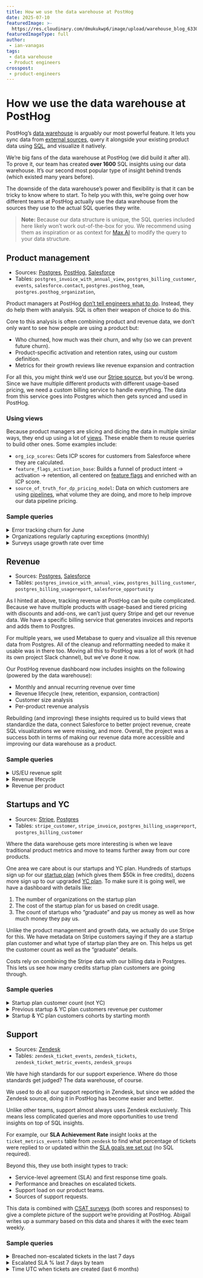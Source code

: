 ```yaml
---
title: How we use the data warehouse at PostHog
date: 2025-07-10
featuredImage: >-
  https://res.cloudinary.com/dmukukwp6/image/upload/warehouse_blog_633055c72f.png
featuredImageType: full
author:
 - ian-vanagas
tags:
 - data warehouse
 - Product engineers
crosspost:
 - product-engineers
---
```


# How we use the data warehouse at PostHog

PostHog’s [data warehouse](/data-warehouse) is arguably our most powerful feature. It lets you sync data from [external sources](/docs/cdp/sources), query it alongside your existing product data using [SQL](/docs/data-warehouse/sql), and visualize it natively. 

We’re big fans of the data warehouse at PostHog (we did build it after all). To prove it, our team has created **over 1600** SQL insights using our data warehouse. It’s our second most popular type of insight behind trends (which existed many years before).

<ProductScreenshot
  imageLight="https://res.cloudinary.com/dmukukwp6/image/upload/Clean_Shot_2025_07_10_at_11_47_15_2x_9b179c988a.png"
  imageDark="https://res.cloudinary.com/dmukukwp6/image/upload/Clean_Shot_2025_07_10_at_11_47_58_2x_19e2267c12.png"
  alt="PostHog"
  classes="rounded"
/>

The downside of the data warehouse’s power and flexibility is that it can be tricky to know where to start. To help you with this, we’re going over how different teams at PostHog actually use the data warehouse from the sources they use to the actual SQL queries they write.

> **Note:** Because our data structure is unique, the SQL queries included here likely won’t work out-of-the-box for you. We recommend using them as inspiration or as context for [Max AI](/max) to modify the query to your data structure.

## Product management

- Sources: [Postgres](/docs/cdp/sources/postgres), [PostHog](/docs/new-to-posthog/understand-posthog), [Salesforce](/docs/cdp/sources/salesforce)
- Tables: `postgres_invoice_with_annual_view`, `postgres_billing_customer`, `events`, `salesforce.contact`, `postgres.posthog_team`, `postgres.posthog_organization`,

Product managers at PostHog [don’t tell engineers what to do](/newsletter/product-management-is-broken). Instead, they do help them with analysis. SQL is often their weapon of choice to do this.

Core to this analysis is often combining product and revenue data, we don’t only want to see how people are using a product but:

- Who churned, how much was their churn, and why (so we can prevent future churn).
- Product-specific activation and retention rates, using our custom definition.
- Metrics for their growth reviews like revenue expansion and contraction

For all this, you might think we’d use our [Stripe source](/docs/cdp/sources/stripe), but you’d be wrong. Since we have multiple different products with different usage-based pricing, we need a custom billing service to handle everything. The data from this service goes into Postgres which then gets synced and used in PostHog. 

<ProductScreenshot
  imageLight="https://res.cloudinary.com/dmukukwp6/image/upload/Clean_Shot_2025_07_01_at_13_39_25_2x_9cd97c333c.png"
  imageDark="https://res.cloudinary.com/dmukukwp6/image/upload/Clean_Shot_2025_07_01_at_13_40_29_2x_88ae2be58f.png"
  alt="PostHog"
  classes="rounded"
/>

### Using views

Because product managers are slicing and dicing the data in multiple similar ways, they end up using a lot of [views](/docs/data-warehouse/views). These enable them to reuse queries to build other ones. Some examples include:

- `org_icp_scores`: Gets ICP scores for customers from Salesforce where they are calculated.
- `feature_flags_activation_base`: Builds a funnel of product intent → activation → retention, all centered on [feature flags](/feature-flags) and enriched with an ICP score.
- `source_of_truth_for_dp_pricing_model`: Data on which customers are using [pipelines](/cdp), what volume they are doing, and more to help improve our data pipeline pricing.

### Sample queries

<details>
  <summary>Error tracking churn for June</summary>

```sql
WITH customers_per_month AS (
    SELECT 
        customer_id,
        dateTrunc('month', toDateTime(period_end, 'UTC')) as month,
        JSONExtractString(data, 'customer_email') AS customer,
        sum(JSONExtractFloat(mrr_per_product, {variables.product})) AS mrr
    FROM postgres_invoice_with_annual_view
    WHERE dateTrunc('month', toDateTime(period_end, 'UTC')) IN ('2025-04-01', '2025-05-01', '2025-06-01')
        AND JSONExtractFloat(mrr_per_product, {variables.product}) > 0
    GROUP BY customer_id, customer, month
),

april_customers AS (
    SELECT 
        customer_id,
        customer,
        mrr as april_mrr
    FROM customers_per_month
    WHERE month = '2025-04-01'
),

may_customers AS (
    SELECT 
        customer_id,
        customer,
        mrr as may_mrr
    FROM customers_per_month
    WHERE month = '2025-05-01'
),

june_customers AS (
    SELECT 
        customer_id,
        customer,
        mrr as june_mrr
    FROM customers_per_month
    WHERE month = '2025-06-01'
),

exception_events AS (
    SELECT 
        customer_id,  -- Assuming this field exists to join with invoice data
        sum(toInt(org_usage_summary.exceptions)) as exception_count,
        count(DISTINCT date) as days_with_exceptions_june
    FROM postgres.prod.billing_usagereport
    WHERE org_usage_summary.exceptions IS NOT NULL
        AND toInt(org_usage_summary.exceptions) > 0  -- Only count days with actual exceptions
        AND date >= '2025-06-01'
        AND date < '2025-07-01'  -- June only
    GROUP BY customer_id
)

SELECT 
    m.customer as _customer,
    m.customer_id,
    round(COALESCE(a.april_mrr, 0), 0) as april_mrr,
    round(m.may_mrr, 0) as may_mrr,
    round(COALESCE(j.june_mrr, 0), 0) as june_mrr,
    round(m.may_mrr - COALESCE(j.june_mrr, 0), 0) as mrr_change,
    COALESCE(e.exception_count, 0) as exception_events,
    COALESCE(e.days_with_exceptions_june, 0) as days_with_exceptions_june,
    'CHURNED IN JUNE' as churn_status
FROM may_customers m
LEFT JOIN april_customers a ON m.customer_id = a.customer_id
LEFT JOIN june_customers j ON m.customer_id = j.customer_id
LEFT JOIN exception_events e ON m.customer_id = e.customer_id
WHERE j.customer_id IS NULL  -- Had May MRR but no June MRR = June churn
    AND m.customer_id IS NOT NULL
ORDER BY m.may_mrr DESC, days_with_exceptions_june DESC, exception_events DESC
```
    
</details>

<details>
  <summary>Organizations regularly capturing exceptions (monthly)</summary>
    
```sql
WITH daily_exceptions AS (
    SELECT 
        JSONExtractString(properties, 'organization_id') as org_id,
        toStartOfMonth(timestamp) as month,
        toDate(timestamp) as report_date,
        JSONExtractInt(properties, 'exceptions_captured_in_period') as exceptions
    FROM events 
    WHERE event = 'organization usage report'
        AND JSONExtractInt(properties, 'exceptions_captured_in_period') > 0
        AND {filters}  -- Same filters as daily customers query
        AND timestamp >= toDateTime('2025-03-01')
),

monthly_activity AS (
    SELECT 
        org_id,
        month,
        count(DISTINCT report_date) as days_with_exceptions,
        -- Calculate weeks in the month to get proper average
        dateDiff('day', min(report_date), max(report_date)) / 7.0 as weeks_active,
        count(DISTINCT report_date) / GREATEST(dateDiff('day', min(report_date), max(report_date)) / 7.0, 1) as avg_days_per_week
    FROM daily_exceptions
    GROUP BY org_id, month
),

regular_users AS (
    SELECT 
        org_id,
        month
    FROM monthly_activity
    WHERE avg_days_per_week > 4
)

SELECT 
    month,
    count(DISTINCT org_id) as orgs_regularly_capturing_exceptions
FROM regular_users
GROUP BY month
ORDER BY month
```

</details>

<details>
<summary>Surveys usage growth rate over time</summary>

```sql
WITH monthly_active_orgs AS (
    SELECT
        dateTrunc('month', toDate(date)) AS month,
        customer_id,
        JSONExtractString(report, 'organization_name') AS organization_name,
        COALESCE(JSONExtractInt(org_usage_summary, 'survey_responses'), 0) AS monthly_survey_responses
    FROM
        postgres_billing_usagereport
    WHERE 
        date < dateTrunc('month', now())
        AND date > dateTrunc('month', now()) - INTERVAL 18 MONTH
    GROUP BY 1, 2, 3, 4
),
monthly_stats AS (
    SELECT
        month,
        COUNT(*) AS total_active_orgs,
        COUNT(CASE WHEN monthly_survey_responses > 0 THEN 1 ELSE NULL END) AS orgs_with_responses,
        ROUND(COUNT(CASE WHEN monthly_survey_responses > 0 THEN 1 ELSE NULL END) * 100.0 / COUNT(*), 2) AS pct_orgs_with_responses
    FROM monthly_active_orgs
    GROUP BY month
),
orgs_with_responses AS (
    SELECT
        month,
        customer_id,
        organization_name,
        monthly_survey_responses
    FROM monthly_active_orgs
    WHERE monthly_survey_responses > 0
),
max_org_per_month AS (
    SELECT 
        month,
        argMax(organization_name, monthly_survey_responses) AS max_org_name
    FROM orgs_with_responses
    GROUP BY month
),
monthly_stats_with_growth AS (
    SELECT
        ms.month,
        ms.total_active_orgs,
        ms.orgs_with_responses,
        ms.pct_orgs_with_responses,
        prev_ms.orgs_with_responses AS prev_month_orgs_with_responses,
        CASE 
            WHEN prev_ms.orgs_with_responses > 0 
            THEN ROUND(((toFloat(ms.orgs_with_responses) / toFloat(prev_ms.orgs_with_responses)) - 1) * 100, 2)
            ELSE NULL 
        END AS month_over_month_growth_pct
    FROM monthly_stats ms
    LEFT JOIN monthly_stats prev_ms ON prev_ms.month = ms.month - INTERVAL 1 MONTH
)

SELECT
    ms.month,
    ms.total_active_orgs,
    ms.orgs_with_responses,
    ms.prev_month_orgs_with_responses,
    ms.month_over_month_growth_pct,
    ms.pct_orgs_with_responses,
    CASE WHEN ms.orgs_with_responses > 0 THEN ROUND(AVG(owr.monthly_survey_responses), 0) ELSE NULL END AS avg_responses_per_org_with_responses,
    CASE WHEN ms.orgs_with_responses > 0 THEN quantile(0.5)(owr.monthly_survey_responses) ELSE NULL END AS median_responses_per_org_with_responses,
    CASE WHEN ms.orgs_with_responses > 0 THEN quantile(0.75)(owr.monthly_survey_responses) ELSE NULL END AS p75_responses_per_org_with_responses,
    CASE WHEN ms.orgs_with_responses > 0 THEN ROUND(quantile(0.95)(owr.monthly_survey_responses), 0) ELSE NULL END AS p95_responses_per_org_with_responses,
    CASE WHEN ms.orgs_with_responses > 0 THEN max(owr.monthly_survey_responses) ELSE NULL END AS max_responses_per_org,
    mo.max_org_name AS max_org_name,
    COALESCE(SUM(owr.monthly_survey_responses), 0) AS total_monthly_responses
FROM monthly_stats_with_growth ms
LEFT JOIN orgs_with_responses owr ON ms.month = owr.month
LEFT JOIN max_org_per_month mo ON ms.month = mo.month
GROUP BY ms.month, ms.total_active_orgs, ms.orgs_with_responses, ms.prev_month_orgs_with_responses, ms.month_over_month_growth_pct, ms.pct_orgs_with_responses, mo.max_org_name
ORDER BY ms.month
```
    
</details>

## Revenue

- Sources: [Postgres](/docs/cdp/sources/postgres), [Salesforce](/docs/cdp/sources/salesforce)
- Tables: `postgres_invoice_with_annual_view`, `postgres_billing_customer`, `postgres_billing_usagereport`, `salesforce_opportunity`

As I hinted at above, tracking revenue at PostHog can be quite complicated. Because we have multiple products with usage-based and tiered pricing with discounts and add-ons, we can’t just query Stripe and get our revenue data. We have a specific billing service that generates invoices and reports and adds them to Postgres.

For multiple years, we used Metabase to query and visualize all this revenue data from Postgres. All of the cleanup and reformatting needed to make it usable was in there too. Moving all this to PostHog was a lot of work (it had its own project Slack channel), but we’ve done it now. 

Our PostHog revenue dashboard now includes insights on the following (powered by the data warehouse): 

- Monthly and annual recurring revenue over time
- Revenue lifecycle (new, retention, expansion, contraction)
- Customer size analysis
- Per-product revenue analysis

Rebuilding (and improving) these insights required us to build views that standardize the data, connect Salesforce to better project revenue, create SQL visualizations we were missing, and more. Overall, the project was a success both in terms of making our revenue data more accessible and improving our data warehouse as a product. 

### Sample queries

<details>
  <summary>US/EU revenue split</summary>
    
```sql
WITH
    eu_customers as (select id from postgres_billing_customer where license_id = 1),
    us_customers as (select id from postgres_billing_customer where license_id = 2)

select
    round(sumIf(mrr, customer_id in (select id from us_customers))) * 12 as us_ARR,
    round(sumIf(mrr, customer_id in (select id from eu_customers))) * 12 as eu_ARR,
    coalesce(round(sumIf(mrr, customer_id is null OR (customer_id not in (select id from eu_customers) and customer_id not in (select id from us_customers)))) * 12, 0) as other_ARR,
    dateTrunc('month', toDateTime(period_end, 'UTC')) as period
from postgres_invoice_with_annual_view
where toDateTime(period_end, 'UTC') < dateTrunc('month', now()) + interval 2 month
and toDateTime(period_end, 'UTC') > dateTrunc('month', now() - interval 12 month)

group by period order by period asc
```

</details>

<details>
  <summary>Revenue lifecycle</summary>
    
```sql
WITH date_range AS (
    SELECT 
        toStartOfMonth(now() - INTERVAL number MONTH) as month
    FROM numbers(35)  -- 33 months back + 2 forward
    WHERE month >= toStartOfMonth(now() - INTERVAL 33 MONTH)
        AND month <= toStartOfMonth(now() + INTERVAL 2 MONTH)
),
all_customers AS (
    SELECT DISTINCT id as customer_id
    FROM iwa_summary_customer_month
    WHERE month < toStartOfMonth(now() + INTERVAL 2 MONTH) 
    AND month > toStartOfMonth(now() - INTERVAL 33 MONTH)
),
customer_month_grid AS (
    SELECT 
        ac.customer_id,
        dr.month
    FROM all_customers ac
    CROSS JOIN date_range dr
),
customers_per_month AS (
    SELECT 
        cmg.customer_id,
        cmg.month,
        COALESCE(sum(iscm.total_mrr), 0) as mrr
    FROM customer_month_grid cmg
    LEFT JOIN iwa_summary_customer_month iscm 
        ON cmg.customer_id = iscm.id 
        AND cmg.month = iscm.month
    WHERE cmg.month < toStartOfMonth(now() + INTERVAL 2 MONTH) 
    AND cmg.month > toStartOfMonth(now() - INTERVAL 33 MONTH)
    GROUP BY cmg.customer_id, cmg.month
), 
churn_calc AS (
    SELECT
        customer_id,
        month AS churn_accounting_month,
        
        mrr AS curr_mrr,
        
        lagInFrame(mrr, 1, 0) OVER (
        PARTITION BY customer_id
        ORDER BY month
        ) AS prev_mrr
    FROM customers_per_month
),
churned AS (
    SELECT
        churn_accounting_month,
        sum(prev_mrr - curr_mrr) AS churned_mrr,
        count(*) as churned_customers
    FROM churn_calc
    WHERE prev_mrr > 0
        AND curr_mrr <= 0
    GROUP BY 1
),
customer_status AS (
    SELECT 
        customer_id,
        month,
        mrr,
        CASE WHEN MIN(month) OVER (PARTITION BY customer_id) = month THEN TRUE ELSE FALSE END as first_month_active,
        CASE WHEN lagInFrame(mrr, 1, 0) OVER (PARTITION BY customer_id ORDER BY month) > 0 THEN TRUE ELSE FALSE END as active_in_previous_month,
        lagInFrame(mrr, 1, 0) OVER (PARTITION BY customer_id ORDER BY month) as prev_month_mrr
    FROM customers_per_month
),
lifecycle AS (
    SELECT
        month,
        CASE 
            WHEN NOT active_in_previous_month THEN 'NEW'
            WHEN active_in_previous_month AND prev_month_mrr = mrr THEN 'FLAT'
            WHEN active_in_previous_month AND prev_month_mrr > mrr THEN 'SHRINKING'
            WHEN active_in_previous_month AND prev_month_mrr < mrr THEN 'GROWING'
            ELSE 'UNCATEGORIZED'
        END AS growth_lifecycle_stage, 
        mrr, 
        prev_month_mrr
    FROM customer_status
    WHERE mrr > 0
), 
growth_base AS (
    SELECT 
        month, 
        SUM(CASE WHEN growth_lifecycle_stage = 'NEW' THEN mrr ELSE 0 END) as new, 
        SUM(CASE 
            WHEN growth_lifecycle_stage = 'FLAT' THEN mrr
            WHEN growth_lifecycle_stage IN ('GROWING', 'SHRINKING') THEN prev_month_mrr 
            ELSE 0 END) as retained,
        SUM(CASE WHEN growth_lifecycle_stage = 'GROWING' THEN mrr - prev_month_mrr ELSE 0 END) as grown_from_existing,
        SUM(CASE WHEN growth_lifecycle_stage = 'SHRINKING' THEN mrr - prev_month_mrr ELSE 0 END) as shrunk_from_existing,
        SUM(CASE WHEN growth_lifecycle_stage = 'UNCATEGORIZED' THEN mrr ELSE 0 END) as uncategorized,
        -- Calculate the base MRR that was "at risk" (from continuing customers)
        SUM(prev_month_mrr) as at_risk_mrr
    FROM lifecycle    
    GROUP BY month
)
SELECT 
    growth_base.month as month, 
    growth_base.new,
    growth_base.retained,
    growth_base.grown_from_existing,
    growth_base.shrunk_from_existing, 
    growth_base.uncategorized, 
    -churned.churned_mrr as churned,
    churned.churned_customers,
        -- Add period start and end MRR
    lagInFrame(
        growth_base.new +
        growth_base.retained + 
        growth_base.grown_from_existing + 
        growth_base.shrunk_from_existing +
        growth_base.uncategorized
    ) OVER (ORDER BY growth_base.month) as period_start_mrr,
    
    -- Period end MRR = current month's total
    growth_base.new +
    growth_base.retained + 
    growth_base.grown_from_existing + 
    growth_base.shrunk_from_existing +
    growth_base.uncategorized as period_end_mrr,
FROM growth_base
LEFT JOIN churned
ON growth_base.month = churned.churn_accounting_month
WHERE growth_base.month < today() + interval 1 month
ORDER BY month ASC
```

</details>

<details>
  <summary>Revenue per product</summary>
    
```sql
SELECT
    dateTrunc('month', toDateTime(period_end, 'UTC')) AS period_month,
    tupleElement(kv, 1) AS product,
    SUM(toFloat(tupleElement(kv, 2))) AS revenue
FROM postgres_invoice_with_annual_view
ARRAY JOIN JSONExtractKeysAndValuesRaw(assumeNotNull(mrr_per_product)) AS kv
WHERE 
    toDateTime(period_end, 'UTC') < dateTrunc('month', now() + interval 1 month)
    AND toDateTime(period_end, 'UTC') >= dateTrunc('month', now() - interval 12 month)
GROUP BY period_month, product
ORDER BY period_month, product

LIMIT 500
```
    
</details>

## Startups and YC

- Sources: [Stripe](/docs/cdp/sources/stripe), [Postgres](/docs/cdp/sources/postgres)
- Tables: `stripe_customer`, `stripe_invoice`, `postgres_billing_usagereport`, `postgres_billing_customer`

Where the data warehouse gets more interesting is when we leave traditional product metrics  and move to teams further away from our core products. 

One area we care about is our startups and YC plan. Hundreds of startups sign up for our [startup plan](/startups) (which gives them $50k in free credits), dozens more sign up to our upgraded [YC plan](/handbook/brand/startups#posthog-for-y-combinator). To make sure it is going well, we have a dashboard with details like:

1. The number of organizations on the startup plan
2. The cost of the startup plan for us based on credit usage.
3. The count of startups who “graduate” and pay us money as well as how much money they pay us. 

Unlike the product management and growth data, we actually do use Stripe for this. We have metadata on Stripe customers saying if they are a startup plan customer and what type of startup plan they are on. This helps us get the customer count as well as the “graduate” details.

Costs rely on combining the Stripe data with our billing data in Postgres. This lets us see how many credits startup plan customers are going through.

### Sample queries

<details>
  <summary>Startup plan customer count (not YC)</summary>
    
```sql
SELECT 
    COUNT(*) 
FROM 
    stripe_customer 
WHERE 
    metadata.is_current_startup_plan_customer = 'true' 
    AND metadata.startup_plan_label != 'YC'
```

</details>

<details>
  <summary>Previous startup & YC plan customers revenue per customer</summary>
    
```sql
WITH previous_startup_customers AS (
    SELECT 
        sc.id AS customer_id,
        sc.name as name,
        sc.metadata.startup_plan_end_at
    FROM stripe_customer AS sc
    WHERE 
        sc.metadata.is_previous_startup_plan_customer = 'true'
)
SELECT 
    psc.customer_id,
    psc.name,
    concat('$', formatReadableQuantity(SUM(si.amount_paid / 100))) as total_amount_paid,
    concat('$', formatReadableQuantity(SUM(si.total / 100))) as total_invoice_amount,
    concat('$', formatReadableQuantity(SUM((si.starting_balance - si.ending_balance) / 100)*-1)) as total_credits,
    COUNT(si.id) AS invoice_count
FROM stripe_invoice AS si
JOIN previous_startup_customers AS psc ON psc.customer_id = si.customer_id
WHERE 
    si.total > 0
    AND 
    si.status <> 'draft'
group by psc.customer_id, psc.name
having SUM(si.amount_paid) > 0
order by SUM(si.amount_paid) desc    
```

</details>

<details>
  <summary>Startup & YC plan customers cohorts by starting month</summary>
    
```sql
SELECT 
    COUNT(*) AS customer_count, 
    toStartOfMonth(fromUnixTimestamp(toInt(metadata.startup_plan_start_at))) AS month_start,
    SUM(metadata.startup_plan_label = 'YC') AS yc_customer_count,
    SUM(metadata.startup_plan_label != 'YC') AS non_yc_customer_count
FROM 
    stripe_customer 
WHERE 
    metadata.is_current_startup_plan_customer = 'true' 
    OR metadata.is_previous_startup_plan_customer = 'true'
GROUP BY 
    month_start
ORDER BY 
    month_start ASC
```

</details>

## Support

- Sources: [Zendesk](/docs/cdp/sources/zendesk)
- Tables: `zendesk_ticket_events`, `zendesk_tickets`, `zendesk_ticket_metric_events`, `zendesk_groups`

We have high standards for our support experience. Where do those standards get judged? The data warehouse, of course. 

We used to do all our support reporting in Zendesk, but since we added the Zendesk source, doing it in PostHog has become easier and better. 

Unlike other teams, support almost always uses Zendesk exclusively. This means less complicated queries and more opportunities to use trend insights on top of SQL insights. 

For example, our **SLA Achievement Rate** insight looks at the `ticket_metrics_events` table from `zendesk` to find what percentage of tickets were replied to or updated within the [SLA goals we set out](/handbook/support/customer-support#response-targets-slas-and-csat-surveys) (no SQL required).

<ProductScreenshot
  imageLight="https://res.cloudinary.com/dmukukwp6/image/upload/Clean_Shot_2025_07_09_at_10_31_29_2x_5928b4166b.png"
  imageDark="https://res.cloudinary.com/dmukukwp6/image/upload/Clean_Shot_2025_07_09_at_10_31_48_2x_73f756a1b4.png"
  alt="PostHog"
  classes="rounded"
/>

Beyond this, they use both insight types to track:

- Service-level agreement (SLA) and first response time goals.
- Performance and breaches on escalated tickets.
- Support load on our product teams.
- Sources of support requests.

This data is combined with [CSAT surveys](/templates/csat-survey) (both scores and responses) to give a complete picture of the support we’re providing at PostHog. Abigail writes up a summary based on this data and shares it with the exec team weekly. 

### Sample queries

<details>
  <summary>Breached non-escalated tickets in the last 7 days</summary>
    
```sql
with first_escalated as(
    select 
        ticket_id,
        min(created_at) as timestamp
    from zendesk_ticket_events
    where child_events like '%escalated%'
    group by ticket_id
),

before_escalated_breaches_in_time_range as(
    select
        ztme.ticket_id as ticket_id,
    from zendesk_ticket_metric_events ztme
    join first_escalated fe on fe.ticket_id = ztme.ticket_id
    where 
        ztme.type = 'breach'
        and ztme.metric in ('reply_time', 'pausable_update_time')
        and ztme.time <= fe.timestamp
        and ztme.time >= {filters.dateRange.from}
        and ztme.time <= {filters.dateRange.to}
    group by ztme.ticket_id
),

never_escalated as(
    select 
        id as ticket_id,
    from zendesk_tickets
    where tags not like '%escalated%'
    group by id
),

never_escalated_breaches_in_time_range as(
    select
        ztme.ticket_id as ticket_id,
    from zendesk_ticket_metric_events ztme
    join never_escalated ne on ne.ticket_id = ztme.ticket_id
    where 
        ztme.type = 'breach'
        and ztme.metric in ('reply_time', 'pausable_update_time')
        and ztme.time >= {filters.dateRange.from}
        and ztme.time <= {filters.dateRange.to}
    group by ztme.ticket_id
),

select 
    count(distinct(zt.id)) as num_breaches,
    count(distinct(IF(zt.id in (select ticket_id from never_escalated_breaches_in_time_range), zt.id, null)))as never_escalated_breaches,
    count(distinct(IF(zt.id in (select ticket_id from before_escalated_breaches_in_time_range), zt.id, null))) as before_escalated_breaches,
    zg.name
from zendesk_tickets zt
join zendesk_groups zg on zg.id = zt.group_id
where 
    zt.id in (select ticket_id from before_escalated_breaches_in_time_range)
    or zt.id in (select ticket_id from never_escalated_breaches_in_time_range)
group by zg.name
order by num_breaches desc
```

</details>

<details>
  <summary>Escalated SLA % last 7 days by team</summary>
    
```sql
with first_escalated as(
    select 
        ticket_id,
        min(created_at) as timestamp
    from zendesk_ticket_events
    where child_events like '%"added_tags":["escalated"%'
    group by ticket_id
),

escalated_breaches_in_time_range as(
    select
        ztme.ticket_id as ticket_id

    from zendesk_ticket_metric_events ztme
        join first_escalated fe on fe.ticket_id = ztme.ticket_id
    where 
        ztme.type = 'breach'
        and ztme.metric in ('reply_time', 'pausable_update_time')
        and ztme.time >= fe.timestamp
        and ztme.time >= {filters.dateRange.from}
        and ztme.time <= {filters.dateRange.to}
    group by ztme.ticket_id
),

escalated_fulfill_events_in_time_range as (
    select
        ztme.ticket_id as ticket_id

    from zendesk_ticket_metric_events ztme
        join first_escalated fe on fe.ticket_id = ztme.ticket_id
    where 
        ztme.type = 'fulfill'
        and ztme.metric in ('reply_time', 'pausable_update_time')
        and ztme.time >= fe.timestamp
        and ztme.time >= {filters.dateRange.from}
        and ztme.time <= {filters.dateRange.to}
    group by ztme.ticket_id
),

breaches_by_group as (
    select 
        count(distinct(zt.id)) as num_breaches,
        zg.name as group_name
    from zendesk_tickets zt
        join zendesk_groups zg on zg.id = zt.group_id
    where zt.id in (select ticket_id from escalated_breaches_in_time_range)
    group by zg.name
    order by num_breaches desc
),

fulfills_by_group as (
    select 
        count(distinct(zt.id)) as num_fulfills,
        zg.name as group_name
    from zendesk_tickets zt
        join zendesk_groups zg on zg.id = zt.group_id
    where zt.id in (select ticket_id from escalated_fulfill_events_in_time_range)
    group by zg.name
    order by num_fulfills desc
),

select
    zg.name,
    IF(fbg.num_fulfills=0, 0, (fbg.num_fulfills-bbg.num_breaches)/fbg.num_fulfills) as sla_attainment
from zendesk_groups zg
    left outer join breaches_by_group bbg on bbg.group_name = zg.name
    left outer join fulfills_by_group fbg on fbg.group_name = zg.name
where (bbg.num_breaches>0 or fbg.num_fulfills>0)
order by sla_attainment desc
```

</details>

<details>
  <summary>Time UTC when tickets are created (last 6 months)</summary>
    
```sql
with all_tickets as(
    select
        count() as total_tickets
    from zendesk_tickets
    where created_at >= toStartOfDay(now()) - interval 6 month
)

select
    toHour(toTimeZone(created_at, 'UTC')) as hour_of_day,
    count() as count_per_hour,
    count_per_hour/(select total_tickets from all_tickets) as percentage_per_hour
from zendesk_tickets
where created_at >= toStartOfDay(now()) - interval 6 month
group by hour_of_day
```
    

## Sales

- Sources: [Salesforce](/docs/cdp/sources/salesforce), [Postgres](/docs/cdp/sources/postgres), [Vitally](/docs/cdp/sources/vitally)
- Tables: `invoice_with_annual_plans_shifted`, `vitally_all_managed_accounts`, `salesforce_opportunity`, `salesforce_user`

Similar to support, sales does reporting through PostHog. They pull from Salesforce mostly, but also billing data in Postgres and account ownership details from Vitally. These are best combined in the **Sales and CS Quarter Tracker** dashboard which covers details like:

- Revenue from customers managed by sales and customer success
- Details on managed customers
- Salesforce opportunity pipeline and how much they’re worth
- Won opportunities and how much they’re worth

### Using variables

The sales dashboard is the best example of the power of [variables](/docs/data-warehouse/sql/variables). Nearly every insight uses variables to set the account owner, quarter, and whether they are managed by sales or customer success. 

This makes all of the insights much more reusable by being able to reuse them across quarters or for looking at individual performance. 

<ProductScreenshot
  imageLight="https://res.cloudinary.com/dmukukwp6/image/upload/Clean_Shot_2025_07_09_at_13_52_43_2x_d99d5c2158.png"
  imageDark="https://res.cloudinary.com/dmukukwp6/image/upload/Clean_Shot_2025_07_09_at_13_52_20_2x_a3d79b8b95.png"
  alt="PostHog"
  classes="rounded"
/>

### Sample queries

<details>
  <summary>Salesforce opportunities by quarter</summary>
    
```sql
SELECT 
    u.email AS owner,
    opp.name,
    opp.type,
    opp.close_date AS close_date,
    opp.forecast_category_name,
    opp.stage_name,
    opp.amount,
    opp.discount_rate_c AS discount,
    opp.amount_discounted_c AS discounted_amount
FROM 
    salesforce_opportunity opp
JOIN 
    salesforce_user u ON opp.owner_id = u.id
WHERE 
    toDateTime(opp.close_date) >= {variables.start_of_quarter}
    AND toDateTime(opp.close_date) < {variables.start_of_quarter} + INTERVAL 3 MONTH
    AND opp.is_closed = FALSE
    AND opp.self_serve_no_interaction_c = FALSE
    AND opp.self_serve_post_engagement_c = FALSE
    AND u.email LIKE CONCAT('%', {variables.account_owner})
ORDER BY 
    opp.close_date ASC;
```

</details>

<details>
  <summary>Salesforce open pipeline by quarter (annual only)</summary>
    
```sql
SELECT 
    SUM(opp.amount_discounted_c)
FROM 
    salesforce_opportunity opp
JOIN 
    salesforce_user u ON opp.owner_id = u.id
WHERE 
    toDateTime(opp.close_date) >= {variables.start_of_quarter}
    AND toDateTime(opp.close_date) < {variables.start_of_quarter} + INTERVAL 3 MONTH
    AND opp.forecast_category_name IN ('Commit', 'Best Case', 'Pipeline')
    AND opp.self_serve_no_interaction_c = FALSE
    AND opp.self_serve_post_engagement_c = FALSE
    AND opp.type = 'Annual Contract'
    AND u.email LIKE CONCAT('%', {variables.account_owner});
```

</details>

<details>
  <summary>Sales and CS managed accounts start of quarter ARR</summary>
    
```sql
WITH start_of_quarter AS (
    SELECT 
        inv.organization_id AS organization_id,
        acc.organization_name,
        acc.account_executive,
        acc.customer_success_manager,
        ROUND(SUM(inv.mrr * 12), 2) AS arr,
        CASE 
            WHEN arrayExists(x -> x LIKE '%annual%', groupArray(type)) 
            THEN 'annual' 
            ELSE 'monthly' 
        END AS type
    FROM 
        invoice_with_annual_plans_shifted inv
    JOIN 
        vitally_all_managed_accounts acc 
        ON inv.organization_id = acc.organization_id
    WHERE 
        period_end < toDateTime({variables.start_of_quarter})
        AND period_end >= toDateTime({variables.start_of_quarter}) - INTERVAL 1 MONTH
    GROUP BY 
        organization_id, organization_name, account_executive, customer_success_manager
    ORDER BY 
        arr DESC
)

SELECT 
    ROUND(SUM(arr), 0)
FROM 
    start_of_quarter
WHERE 
    (
        account_executive LIKE CONCAT('%', {variables.account_owner}) 
        OR customer_success_manager LIKE CONCAT('%', {variables.account_owner})
    )
    AND CASE 
        WHEN {variables.segment} = 'All' THEN 1
        WHEN {variables.segment} = 'AE Managed' AND account_executive IS NOT NULL THEN 1
        WHEN {variables.segment} = 'CSM Managed' AND customer_success_manager IS NOT NULL THEN 1
        ELSE 0
    END = 1;
```

</details>